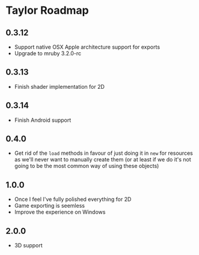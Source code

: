 # Taylor Roadmap

## 0.3.12

- Support native OSX Apple architecture support for exports
- Upgrade to mruby 3.2.0-rc

## 0.3.13

- Finish shader implementation for 2D

## 0.3.14

- Finish Android support

## 0.4.0

- Get rid of the `load` methods in favour of just doing it in `new` for
  resources as we'll never want to manually create them (or at least if we do
  it's not going to be the most common way of using these objects)

## 1.0.0

- Once I feel I've fully polished everything for 2D
- Game exporting is seemless
- Improve the experience on Windows

## 2.0.0

- 3D support
